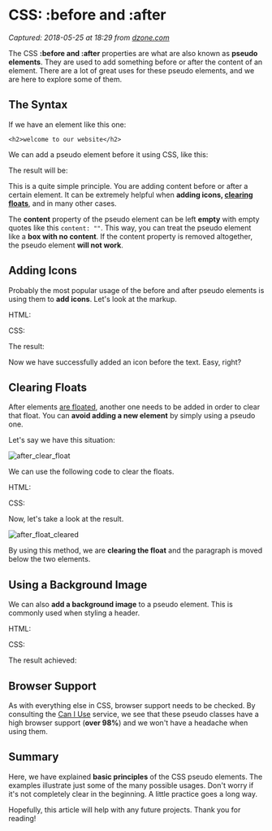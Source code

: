 # CSS: :before and :after

_Captured: 2018-05-25 at 18:29 from [dzone.com](https://dzone.com/articles/css-before-and-after?utm_source=Top%205&utm_medium=email&utm_campaign=Top%205%202018-05-253)_

The CSS **:before and :after** properties are what are also known as **pseudo elements**. They are used to add something before or after the content of an element. There are a lot of great uses for these pseudo elements, and we are here to explore some of them.

## The Syntax

If we have an element like this one:

`<h2>welcome to our website</h2>`

We can add a pseudo element before it using CSS, like this:

The result will be:

This is a quite simple principle. You are adding content before or after a certain element. It can be extremely helpful when **adding icons, [clearing floats](https://kolosek.com/css-clear-float/)**, and in many other cases.

The **content** property of the pseudo element can be left **empty** with empty quotes like this `content: ""`. This way, you can treat the pseudo element like a **box with no content**. If the content property is removed altogether, the pseudo element **will not work**.

## Adding Icons

Probably the most popular usage of the before and after pseudo elements is using them to **add icons**. Let's look at the markup.

HTML:

CSS:

The result:

Now we have successfully added an icon before the text. Easy, right?

## Clearing Floats

After elements [are floated](https://kolosek.com/css-float/), another one needs to be added in order to clear that float. You can **avoid adding a new element** by simply using a pseudo one.

Let's say we have this situation:

![after_clear_float](https://kolosek.com/content/images/2018/03/after_clear_float.png)

We can use the following code to clear the floats.

HTML:

CSS:

Now, let's take a look at the result.

![after_float_cleared](https://kolosek.com/content/images/2018/03/after_float_cleared.png)

By using this method, we are **clearing the float** and the paragraph is moved below the two elements.

## Using a Background Image

We can also **add a background image** to a pseudo element. This is commonly used when styling a header.

HTML:

CSS:

The result achieved:

## Browser Support

As with everything else in CSS, browser support needs to be checked. By consulting the [Can I Use](https://caniuse.com/#search=%3Abefore) service, we see that these pseudo classes have a high browser support (**over 98%**) and we won't have a headache when using them.

## Summary

Here, we have explained **basic principles** of the CSS pseudo elements. The examples illustrate just some of the many possible usages. Don't worry if it's not completely clear in the beginning. A little practice goes a long way.

Hopefully, this article will help with any future projects. Thank you for reading!
